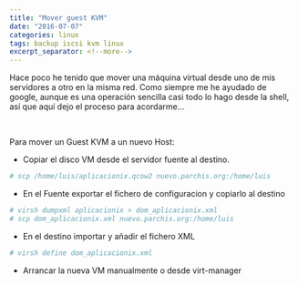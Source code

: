 ```yaml
---
title: "Mover guest KVM"
date: "2016-07-07"
categories: linux
tags: backup iscsi kvm linux
excerpt_separator: <!--more-->
---
```



Hace poco he tenido que mover una máquina virtual desde uno de mis servidores a otro en la misma red. Como siempre me he ayudado de google, aunque es una operación sencilla casi todo lo hago desde la shell, así que aquí dejo el proceso para acordarme...

<br clear="left"/>
<!--more-->

Para mover un Guest KVM a un nuevo Host:

- Copiar el disco VM desde el servidor fuente al destino.

```bash
# scp /home/luis/aplicacionix.qcow2 nuevo.parchis.org:/home/luis
```

- En el Fuente exportar el fichero de configuracion y copiarlo al destino

```bash
# virsh dumpxml aplicacionix > dom_aplicacionix.xml
# scp dom_aplicacionix.xml nuevo.parchis.org:/home/luis
```

- En el destino importar y añadir el fichero XML

```bash
# virsh define dom_aplicacionix.xml
```

- Arrancar la nueva VM manualmente o desde virt-manager
